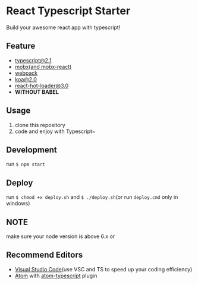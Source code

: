 React Typescript Starter
========================
Build your awesome react app with typescript!

## Feature
- [typescript@2.1](https://github.com/Microsoft/TypeScript)
- [mobx](https://github.com/mobxjs/mobx)[(and mobx-react)](https://github.com/mobxjs/mobx-react)
- [webpack](https://github.com/webpack/webpack)
- [koa@2.0](https://github.com/koajs/koa)
- [react-hot-loader@3.0](https://github.com/gaearon/react-hot-loader/tree/next)
- **WITHOUT BABEL**

## Usage
1. clone this repository
1. code and enjoy with Typescript~

## Development
run `$ npm start`

## Deploy
run `$ chmod +x deploy.sh` and `$ ./deploy.sh`(or run `deploy.cmd` only in windows)

## NOTE
make sure your node version is above 6.x or

## Recommend Editors
- [Visual Studio Code](https://github.com/Microsoft/vscode)(use VSC and TS to speed up your coding efficiency)
- [Atom](https://github.com/atom/atom) with [atom-typescript](https://github.com/TypeStrong/atom-typescript) plugin
